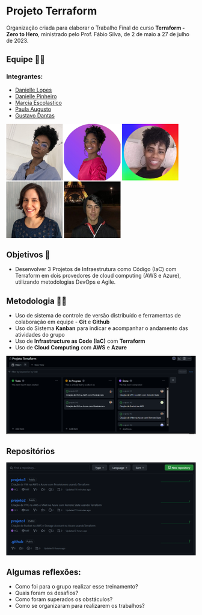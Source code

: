 # Projeto Terraform
Organização criada para elaborar o Trabalho Final do curso **Terraform - Zero to Hero**, ministrado pelo Prof. Fábio Silva, de 2 de maio a 27 de julho de 2023.
## Equipe 🙋‍♀️
### Integrantes:
- [Danielle Lopes](https://github.com/danilopeslima)
- [Danielle Pinheiro](https://github.com/DaniellePinheiro)
- [Marcia Escolastico](https://github.com/MEscola)
- [Paula Augusto](https://github.com/pcamposaugusto)
- [Gustavo Dantas](https://github.com/Gustavo-Dantas22)

<div>
  <img src="https://github.com/Projeto-Terraform/.github/blob/main/daniL-photo.png" height="150" width="150">
  <img src="https://github.com/Projeto-Terraform/.github/blob/main/daniP-photo.png" height="150" width="150">
  <img src="https://github.com/Projeto-Terraform/.github/blob/main/marcia-photo.png" height="150" width="150">
  <img src="https://github.com/Projeto-Terraform/.github/blob/main/paula-photo.jpg" height="150" width="150">
  <img src="https://github.com/Projeto-Terraform/.github/blob/main/gustavo-photo.png" height="150" width="150">
</div>

## Objetivos 🎯
- Desenvolver 3 Projetos de Infraestrutura como Código (IaC) com Terraform em dois provedores de cloud computing (AWS e Azure), utilizando metodologias DevOps e Agile.

## Metodologia 👩‍💻
- Uso de sistema de controle de versão distribuído e ferramentas de colaboração em equipe - **Git** e **Github**  
- Uso do Sistema **Kanban** para indicar e acompanhar o andamento das atividades do grupo
- Uso de **Infrastructure as Code (IaC)** com **Terraform**
- Uso de **Cloud Computing** com **AWS** e **Azure** 
  
<img src="https://github.com/Projeto-Terraform/.github/blob/main/kanban.png">

## Repositórios 

<img src="https://github.com/Projeto-Terraform/.github/blob/main/repositorio.png">

## Algumas reflexões:

- Como foi para o grupo realizar esse treinamento?
- Quais foram os desafios? 
- Como foram superados os obstáculos?
- Como se organizaram para realizarem os trabalhos?
